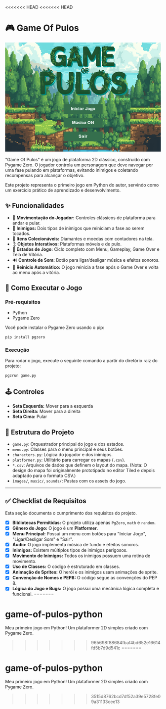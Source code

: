 <<<<<<< HEAD
<<<<<<< HEAD
# 🎮 Game Of Pulos

![Gameplay do Game Of Pulos](gif-jogo-python.gif)

"Game Of Pulos" é um jogo de plataforma 2D clássico, construído com Pygame Zero. O jogador controla um personagem que deve navegar por uma fase pulando em plataformas, evitando inimigos e coletando recompensas para alcançar o objetivo.

Este projeto representa o primeiro jogo em Python do autor, servindo como um exercício prático de aprendizado e desenvolvimento.

## ✨ Funcionalidades

-   🏃 **Movimentação do Jogador:** Controles clássicos de plataforma para andar e pular.
-   👾 **Inimigos:** Dois tipos de inimigos que reiniciam a fase ao serem tocados.
-   💎 **Itens Colecionáveis:** Diamantes e moedas com contadores na tela.
-   ↕️ **Objetos Interativos:** Plataformas móveis e de pulo.
-   🔄 **Estados de Jogo:** Ciclo completo com Menu, Gameplay, Game Over e Tela de Vitória.
-   🔊 **Controle de Som:** Botão para ligar/desligar música e efeitos sonoros.
-   🔁 **Reinício Automático:** O jogo reinicia a fase após o Game Over e volta ao menu após a vitória.

## 🚀 Como Executar o Jogo

### Pré-requisitos

-   Python
-   Pygame Zero

Você pode instalar o Pygame Zero usando o pip:
```bash
pip install pgzero
```

### Execução

Para rodar o jogo, execute o seguinte comando a partir do diretório raiz do projeto:

```bash
pgzrun game.py
```

## 🕹️ Controles

-   **Seta Esquerda:** Mover para a esquerda
-   **Seta Direita:** Mover para a direita
-   **Seta Cima:** Pular

## 📁 Estrutura do Projeto

-   `game.py`: Orquestrador principal do jogo e dos estados.
-   `menu.py`: Classes para o menu principal e seus botões.
-   `characters.py`: Lógica do jogador e dos inimigos.
-   `platformer.py`: Utilitário para carregar os mapas (`.csv`).
-   `*.csv`: Arquivos de dados que definem o layout do mapa. (Nota: O design do mapa foi originalmente prototipado no editor Tiled e depois adaptado para o formato CSV.)
-   `images/`, `music/`, `sounds/`: Pastas com os assets do jogo.

---

## ✅ Checklist de Requisitos

Esta seção documenta o cumprimento dos requisitos do projeto.

-   [x] **Bibliotecas Permitidas:** O projeto utiliza apenas `PgZero`, `math` e `random`.
-   [x] **Gênero do Jogo:** O jogo é um **Platformer**.
-   [x] **Menu Principal:** Possui um menu com botões para "Iniciar Jogo", "Ligar/Desligar Som" e "Sair".
-   [x] **Áudio:** O jogo implementa música de fundo e efeitos sonoros.
-   [x] **Inimigos:** Existem múltiplos tipos de inimigos perigosos.
-   [x] **Movimento de Inimigos:** Todos os inimigos possuem uma rotina de movimento.
-   [x] **Uso de Classes:** O código é estruturado em classes.
-   [x] **Animação de Sprites:** O herói e os inimigos usam animações de sprite.
-   [x] **Convenção de Nomes e PEP8:** O código segue as convenções do PEP 8.
-   [x] **Lógica do Jogo e Bugs:** O jogo possui uma mecânica lógica completa e funcional.
=======
# game-of-pulos-python
Meu primeiro jogo em Python! Um plataformer 2D simples criado com Pygame Zero.
>>>>>>> 965698f88684fbaf4bd652e16614fd5b7d9d541c
=======
# game-of-pulos-python
Meu primeiro jogo em Python! Um plataformer 2D simples criado com Pygame Zero.
>>>>>>> 3515d8762bcd7df52a39e5728fe09a31133cee13
